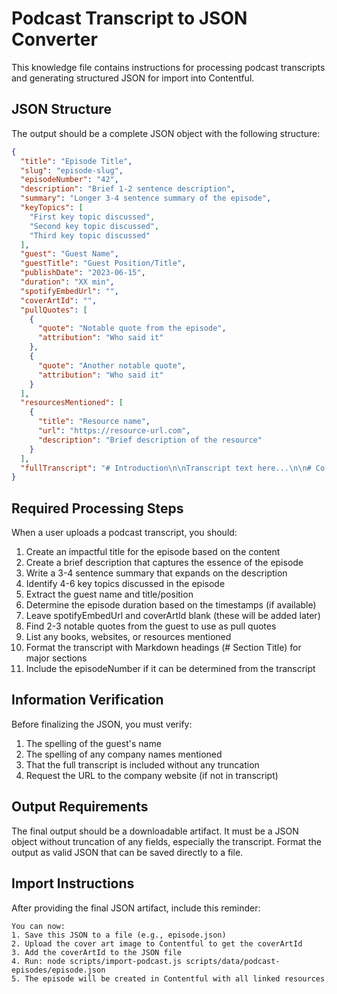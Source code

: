 # Podcast Transcript to JSON Converter

This knowledge file contains instructions for processing podcast transcripts and generating structured JSON for import into Contentful.

## JSON Structure

The output should be a complete JSON object with the following structure:

```json
{
  "title": "Episode Title",
  "slug": "episode-slug", 
  "episodeNumber": "42", 
  "description": "Brief 1-2 sentence description",
  "summary": "Longer 3-4 sentence summary of the episode",
  "keyTopics": [
    "First key topic discussed",
    "Second key topic discussed",
    "Third key topic discussed"
  ],
  "guest": "Guest Name",
  "guestTitle": "Guest Position/Title",
  "publishDate": "2023-06-15",
  "duration": "XX min",
  "spotifyEmbedUrl": "",
  "coverArtId": "",
  "pullQuotes": [
    {
      "quote": "Notable quote from the episode",
      "attribution": "Who said it"
    },
    {
      "quote": "Another notable quote",
      "attribution": "Who said it"
    }
  ],
  "resourcesMentioned": [
    {
      "title": "Resource name",
      "url": "https://resource-url.com",
      "description": "Brief description of the resource"
    }
  ],
  "fullTranscript": "# Introduction\n\nTranscript text here...\n\n# Co-Founder Relationship\n\nMore transcript text...\n\n# Roles & Responsibilities\n\nMore transcript text...\n\n# First Customer\n\nMore transcript text...\n\n# Sales & Marketing\n\nMore transcript text...\n\n# Conclusion\n\nMore transcript text..."
}
```

## Required Processing Steps

When a user uploads a podcast transcript, you should:

1. Create an impactful title for the episode based on the content
2. Create a brief description that captures the essence of the episode
3. Write a 3-4 sentence summary that expands on the description 
4. Identify 4-6 key topics discussed in the episode
5. Extract the guest name and title/position
6. Determine the episode duration based on the timestamps (if available)
7. Leave spotifyEmbedUrl and coverArtId blank (these will be added later)
8. Find 2-3 notable quotes from the guest to use as pull quotes
9. List any books, websites, or resources mentioned
10. Format the transcript with Markdown headings (# Section Title) for major sections
11. Include the episodeNumber if it can be determined from the transcript

## Information Verification

Before finalizing the JSON, you must verify:
1. The spelling of the guest's name
2. The spelling of any company names mentioned
3. That the full transcript is included without any truncation
4. Request the URL to the company website (if not in transcript)

## Output Requirements

The final output should be a downloadable artifact. It must be a JSON object without truncation of any fields, especially the transcript. Format the output as valid JSON that can be saved directly to a file.

## Import Instructions

After providing the final JSON artifact, include this reminder:

```
You can now:
1. Save this JSON to a file (e.g., episode.json)
2. Upload the cover art image to Contentful to get the coverArtId
3. Add the coverArtId to the JSON file
4. Run: node scripts/import-podcast.js scripts/data/podcast-episodes/episode.json
5. The episode will be created in Contentful with all linked resources
``` 